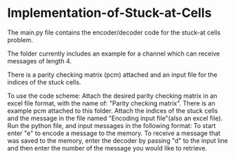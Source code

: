 # Implementation-of-Stuck-at-Cells
The main.py file contains the encoder/decoder code for the stuck-at cells problem.

The folder currently includes an example for a channel which can receive messages of length 4.

There is a parity checking matrix (pcm) attached and an input file for the indices of the stuck cells.

To use the code scheme:
Attach the desired parity checking matrix in an excel file format, with the name of: "Parity checking matrix". There is an example pcm attached to this folder.
Attach the indices of the stuck cells and the message in the file named "Encoding input file"(also an excel file).
Run the python file, and input messages in the following format:
To start enter "e" to encode a message to the memory.
To receive a message that was saved to the memory, enter the decoder by passing "d" to the input line and then enter the number of the message you would  like to retrieve.
